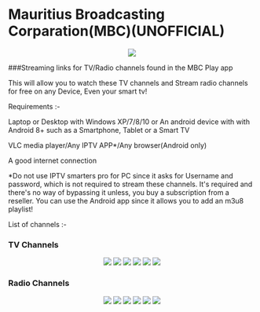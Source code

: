 # Mauritius Broadcasting Corparation(MBC)(UNOFFICIAL)
<p align="center">
  <img src="https://github.com/tangyyt912/mbcplaychannels/blob/main/logos/mbc.png">
</p>

###Streaming links for TV/Radio channels found in the MBC Play app


This will allow you to watch these TV channels and Stream radio channels for free on any Device, Even your smart tv!

Requirements :-

Laptop or Desktop with Windows XP/7/8/10 or An android device with with Android 8+ such as a Smartphone, Tablet or a Smart TV

VLC media player/Any IPTV APP*/Any browser(Android only)

A good internet connection

*Do not use IPTV smarters pro for PC since it asks for Username and password, which is not required to stream these channels. It's required and there's no way of bypassing it unless, you buy a subscription from a reseller. You can use the Android app since it allows you to add an m3u8 playlist!

List of channels :-

### TV Channels

<p align="center">
<img src="https://github.com/tangyyt912/mbcplaychannels/blob/main/logos/tvchannels/mbc1_2.png" class="center">
<img src="https://github.com/tangyyt912/mbcplaychannels/blob/main/logos/tvchannels/mbc2_0.png" class="center">
<img src="https://github.com/tangyyt912/mbcplaychannels/blob/main/logos/tvchannels/mbc3_0.png" class="center">
<img src="https://github.com/tangyyt912/mbcplaychannels/blob/main/logos/tvchannels/BTV-logo.png" class="center">
<img src="https://github.com/tangyyt912/mbcplaychannels/blob/main/logos/tvchannels/cinetvlogo.png" class="center">
<img src="https://github.com/tangyyt912/mbcplaychannels/blob/main/logos/tvchannels/ys-logo.png" class="center">
</p>

### Radio Channels
<p align="center">
<img src="https://github.com/tangyyt912/mbcplaychannels/blob/main/logos/radiochannels/best_fm_live_100.png" class="center">
<img src="https://github.com/tangyyt912/mbcplaychannels/blob/main/logos/radiochannels/kool_fm_100.png" class="center">
<img src="https://github.com/tangyyt912/mbcplaychannels/blob/main/logos/radiochannels/nrj_logo.png" class="center">
<img src="https://github.com/tangyyt912/mbcplaychannels/blob/main/logos/radiochannels/radio_maurice_100.png" class="center">
<img src="https://github.com/tangyyt912/mbcplaychannels/blob/main/logos/radiochannels/rodfm_logo_white.png" class="center">
<img src="https://github.com/tangyyt912/mbcplaychannels/blob/main/logos/radiochannels/taal_fm_100.png" class="center">
</p>



